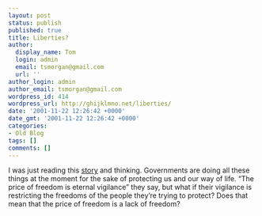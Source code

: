 ```yaml
---
layout: post
status: publish
published: true
title: Liberties?
author:
  display_name: Tom
  login: admin
  email: tsmorgan@gmail.com
  url: ''
author_login: admin
author_email: tsmorgan@gmail.com
wordpress_id: 414
wordpress_url: http://ghijklmno.net/liberties/
date: '2001-11-22 12:26:42 +0000'
date_gmt: '2001-11-22 12:26:42 +0000'
categories:
- Old Blog
tags: []
comments: []
---
```

<p>I was just reading this <a target="_blank" href="http://www.ananova.com/yournews/story/sm_455642.html">story</a> and thinking. Governments are doing all these things at the moment for the sake of protecting us and our way of life. &#8220;The price of freedom is eternal vigilance&#8221; they say, but what if their vigilance is restricting the freedoms of the people they&#8217;re trying to protect? Does that mean that the price of freedom is a lack of freedom?</p>

